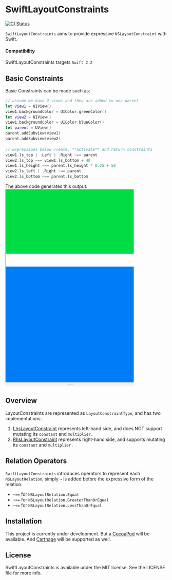 # SwiftLayoutConstraints

[![CI Status](http://img.shields.io/travis/ahmadbaraka/SwiftLayoutConstraints.svg?style=flat)](https://travis-ci.org/ahmadbaraka/SwiftLayoutConstraints)

`SwiftLayoutConstraints` aims to provide expressive `NSLayoutConstraint` with Swift.

#### Compatibility

SwiftLayoutConstraints targets `Swift 2.2`

## Basic Constraints

Basic Constraints can be made such as:

```swift
// assume we have 2 views and they are added to one parent
let view1 = UIView()
view1.backgroundColor = UIColor.greenColor()
let view2 = UIView()
view1.backgroundColor = UIColor.blueColor()
let parent = UView()
parent.addSubview(view1)
parent.addSubview(view2)

// Expressions below create, **activate** and return constraints
view1.ls_top | .Left | .Right ~== parent 
view2.ls_top ~== view1.ls_bottom + 40
view1.ls_height ~== parent.ls_height * 0.25 + 50
view2.ls_left | .Right ~== parent
view2.ls_bottom ~== parent.ls_bottom
```
The above code generates this output:  
![Example](Icons/Example.png)

## Overview

LayoutConstraints are represented as `LayoutConstraintType`, and has two implementations:
 1. [LhsLayoutConstraint](/SwiftLayoutConstraints/Classes/LhsLayoutConstraint.swift) represents left-hand side, and does NOT support mutating its `constant` and `multiplier.`
 1. [RhsLayoutConstraint](/SwiftLayoutConstraints/Classes/RhsLayoutConstraint.swift) represents right-hand side, and supports mutating its `constant` and `multiplier.`

## Relation Operators

`SwiftLayoutConstraints` introduces operators to represent each `NSLayoutRelation`, simply `~` is added before the expressive form of the relation.
 * `~==` for `NSLayoutRelation.Equal`
 * `~>=` for `NSLayoutRelation.GreaterThanOrEqual`
 * `~<=` for `NSLayoutRelation.LessThanOrEqual`

## Installation

This project is currently under development. But a [CocoaPod](https://cocoapods.org) will be available. And [Carthage](https://github.com/Carthage/Carthage) will be supported as well.

## License

SwiftLayoutConstraints is available under the MIT license. See the LICENSE file for more info.
